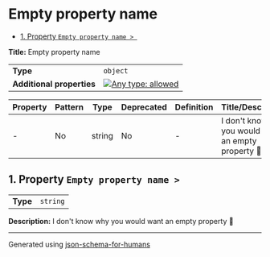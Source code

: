 # Empty property name

- [1. Property `Empty property name > `](#a__root___-745f5f5f)

**Title:** Empty property name

|                           |                                                                                                                                   |
| ------------------------- | --------------------------------------------------------------------------------------------------------------------------------- |
| **Type**                  | `object`                                                                                                                          |
| **Additional properties** | [![Any type: allowed](https://img.shields.io/badge/Any%20type-allowed-green)](# "Additional Properties of any type are allowed.") |

| Property                    | Pattern | Type   | Deprecated | Definition | Title/Description                                   |
| --------------------------- | ------- | ------ | ---------- | ---------- | --------------------------------------------------- |
| - [](#a__root___-745f5f5f ) | No      | string | No         | -          | I don't know why you would want an empty property 🤷 |

## <a name="a__root___-745f5f5f"></a>1. Property `Empty property name > `

|          |          |
| -------- | -------- |
| **Type** | `string` |

**Description:** I don't know why you would want an empty property 🤷

----------------------------------------------------------------------------------------------------------------------------
Generated using [json-schema-for-humans](https://github.com/coveooss/json-schema-for-humans)

